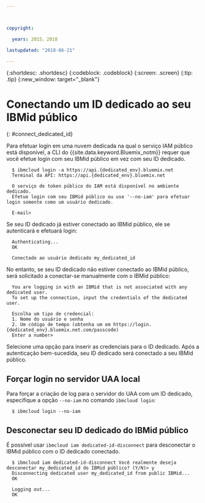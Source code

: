 ```yaml
---



copyright:

  years: 2015，2018

lastupdated: "2018-06-21"

---
```


{:shortdesc: .shortdesc}
{:codeblock: .codeblock}
{:screen: .screen}
{:tip: .tip}
{:new_window: target="_blank"}

# Conectando um ID dedicado ao seu IBMid público
{: #connect_dedicated_id}

Para efetuar login em uma nuvem dedicada na qual o serviço IAM público está disponível,
a CLI do {{site.data.keyword.Bluemix_notm}} requer que você efetue login com seu IBMid público em
vez com seu ID dedicado.


```
  $ ibmcloud login -a https://api.{dedicated_env}.bluemix.net
  Terminal da API: https://api.{dedicated_env}.bluemix.net

  O serviço de token público do IAM está disponível no ambiente dedicado.
  Efetue login com seu IBMid público ou use '--no-iam' para efetuar login somente como um usuário dedicado.

  E-mail>
```

Se seu ID dedicado já estiver conectado ao IBMid público, ele se autenticará e efetuará login:

```
  Authenticating...
  OK

  Conectado ao usuário dedicado my_dedicated_id
```

No entanto, se seu ID dedicado não estiver conectado ao IBMid público, será solicitado a conectar-se
manualmente com o IBMid público:

```
  You are logging in with an IBMid that is not associated with any dedicated user.
  To set up the connection, input the credentials of the dedicated user.

  Escolha um tipo de credencial:
  1. Nome do usuário e senha
  2. Um código de tempo (obtenha um em https://login.{dedicated_env}.bluemix.net.com/passcode)
  Enter a number>
```

Selecione uma opção para inserir as credenciais para o ID dedicado. Após a autenticação bem-sucedida, seu ID dedicado será conectado a seu IBMid público.

## Forçar login no servidor UAA local

Para forçar a criação de log para o servidor do UAA com um ID dedicado, especifique a opção `--no-iam` no comando `ibmcloud login`:

```
  $ ibmcloud login --no-iam
```

## Desconectar seu ID dedicado do IBMid público

É possível usar `ibmcloud iam dedicated-id-disconnect` para desconectar o IBMid público com o ID dedicado conectado.

```
  $ ibmcloud iam dedicated-id-disconnect Você realmente deseja desconectar my_dedicated_id do IBMid público? (Y/N)> y
  Disconnecting dedicated user my_dedicated_id from public IBMid...
  OK

  Logging out...
  OK
```

